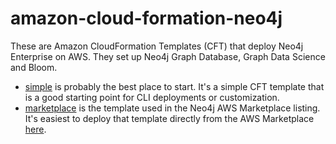 # amazon-cloud-formation-neo4j
These are Amazon CloudFormation Templates (CFT) that deploy Neo4j Enterprise on AWS. They set up Neo4j Graph Database, Graph Data Science and Bloom.

* [simple](simple) is probably the best place to start. It's a simple CFT template that is a good starting point for CLI deployments or customization.
* [marketplace](marketplace) is the template used in the Neo4j AWS Marketplace listing. It's easiest to deploy that template directly from the AWS Marketplace [here](https://aws.amazon.com/marketplace/pp/prodview-akmzjikgawgn4).
